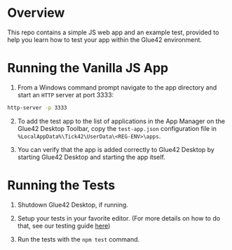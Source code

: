 # Overview

This repo contains a simple JS web app and an example test, provided to help you learn how to test your app within the Glue42 environment.

# Running the Vanilla JS App

1. From a Windows command prompt navigate to the app directory and start an `HTTP` server at port 3333:

```cmd
http-server -p 3333
```

2. To add the test app to the list of applications in the App Manager on the Glue42 Desktop Toolbar, copy the `test-app.json` configuration file in `%LocalAppData%\Tick42\UserData\<REG-ENV>\apps`.

3. You can verify that the app is added correctly to Glue42 Desktop by starting Glue42 Desktop and starting the app itself.

# Running the Tests

1. Shutdown Glue42 Desktop, if running.

2. Setup your tests in your favorite editor. (For more details on how to do that, see our testing guide [here](https://staging-docs.glue42.com/branches/feature/G4E-1040-docs-new-structure/g4e/developers/testing-your-app/mocha-and-spectron/index.html))

3. Run the tests with the `npm test` command.